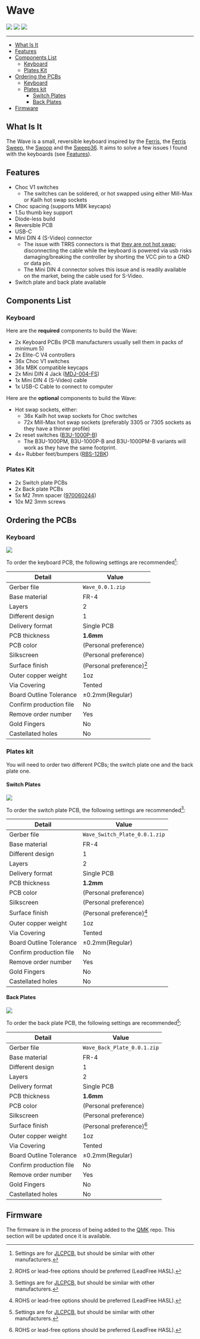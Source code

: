 # Wave <!-- omit from toc -->

<!-- > ![](resources/images/built_wave.png) <sub>Wave v0.0.1 + MBK Blank Keycaps</sub> -->

<span>
  <img src="https://img.shields.io/github/last-commit/etiennecollin/wave">
  <img src="https://img.shields.io/github/v/release/etiennecollin/wave?include_prereleases&color=success">
  <img src="https://img.shields.io/static/v1?label=license&message=GPL-3.0&color=success">
</span>

---

- [What Is It](#what-is-it)
- [Features](#features)
- [Components List](#components-list)
    - [Keyboard](#keyboard)
    - [Plates Kit](#plates-kit)
- [Ordering the PCBs](#ordering-the-pcbs)
    - [Keyboard](#keyboard-1)
    - [Plates kit](#plates-kit-1)
        - [Switch Plates](#switch-plates)
        - [Back Plates](#back-plates)
- [Firmware](#firmware)

## What Is It

The Wave is a small, reversible keyboard inspired by the [Ferris](https://github.com/pierrechevalier83/ferris), the [Ferris Sweep](https://github.com/davidphilipbarr/Sweep), the [Swoop](https://github.com/jimmerricks/swoop) and the [Sweep36](https://github.com/sadekbaroudi/sweep36). It aims to solve a few issues I found with the keyboards (see [Features](#features)).

## Features

-   Choc V1 switches
    -   The switches can be soldered, or hot swapped using either Mill-Max or Kailh hot swap sockets
-   Choc spacing (supports MBK keycaps)
-   1.5u thumb key support
-   Diode-less build
-   Reversible PCB
-   USB-C
-   Mini DIN 4 (S-Video) connector
    -   The issue with TRRS connectors is that [they are not hot swap](https://docs.qmk.fm/#/feature_split_keyboard?id=considerations); disconnecting the cable while the keyboard is powered via usb risks damaging/breaking the controller by shorting the VCC pin to a GND or data pin.
    -   The Mini DIN 4 connector solves this issue and is readily available on the market, being the cable used for S-Video.
-   Switch plate and back plate available

## Components List

### Keyboard

Here are the **required** components to build the Wave:

-   2x Keyboard PCBs (PCB manufacturers usually sell them in packs of minimum 5)
-   2x Elite-C V4 controllers
-   36x Choc V1 switches
-   36x MBK compatible keycaps
-   2x Mini DIN 4 Jack ([MDJ-004-FS](https://www.digikey.ca/en/products/detail/adam-tech/MDJ-004-FS/9832525))
-   1x Mini DIN 4 (S-Video) cable
-   1x USB-C Cable to connect to computer

Here are the **optional** components to build the Wave:

-   Hot swap sockets, either:
    -   36x Kailh hot swap sockets for Choc switches
    -   72x Mill-Max hot swap sockets (preferably 3305 or 7305 sockets as they have a thinner profile)
-   2x reset switches ([B3U-1000P-B](https://www.digikey.ca/en/products/detail/omron-electronics-inc-emc-div/B3U-1000P-B/1811777))
    -   The B3U-1000PM, B3U-1000P-B and B3U-1000PM-B variants will work as they have the same footprint.
-   4x+ Rubber feet/bumpers ([RBS-12BK](https://www.digikey.ca/en/products/detail/essentra-components/RBS-12BK/3814603))

### Plates Kit

-   2x Switch plate PCBs
-   2x Back plate PCBs
-   5x M2 7mm spacer ([970060244](https://www.digikey.ca/en/products/detail/w%C3%BCrth-elektronik/970060244/9488532))
-   10x M2 3mm screws

## Ordering the PCBs

### Keyboard

![](resources/images/wave_pcb_rounded.png)

To order the keyboard PCB, the following settings are recommended[^1]:

| Detail                  | Value                     |
| ----------------------- | ------------------------- |
| Gerber file             | `Wave_0.0.1.zip`          |
| Base material           | FR-4                      |
| Layers                  | 2                         |
| Different design        | 1                         |
| Delivery format         | Single PCB                |
| PCB thickness           | **1.6mm**                 |
| PCB color               | (Personal preference)     |
| Silkscreen              | (Personal preference)     |
| Surface finish          | (Personal preference)[^2] |
| Outer copper weight     | 1oz                       |
| Via Covering            | Tented                    |
| Board Outline Tolerance | ±0.2mm(Regular)           |
| Confirm production file | No                        |
| Remove order number     | Yes                       |
| Gold Fingers            | No                        |
| Castellated holes       | No                        |

### Plates kit

You will need to order two different PCBs; the switch plate one and the back plate one.

#### Switch Plates

![](resources/images/switch_plate_pcb.png)

To order the switch plate PCB, the following settings are recommended[^1]:

| Detail                  | Value                         |
| ----------------------- | ----------------------------- |
| Gerber file             | `Wave_Switch_Plate_0.0.1.zip` |
| Base material           | FR-4                          |
| Different design        | 1                             |
| Layers                  | 2                             |
| Delivery format         | Single PCB                    |
| PCB thickness           | **1.2mm**                     |
| PCB color               | (Personal preference)         |
| Silkscreen              | (Personal preference)         |
| Surface finish          | (Personal preference)[^2]     |
| Outer copper weight     | 1oz                           |
| Via Covering            | Tented                        |
| Board Outline Tolerance | ±0.2mm(Regular)               |
| Confirm production file | No                            |
| Remove order number     | Yes                           |
| Gold Fingers            | No                            |
| Castellated holes       | No                            |

#### Back Plates

![](resources/images/back_plate_pcb.png)

To order the back plate PCB, the following settings are recommended[^1]:

| Detail                  | Value                       |
| ----------------------- | --------------------------- |
| Gerber file             | `Wave_Back_Plate_0.0.1.zip` |
| Base material           | FR-4                        |
| Different design        | 1                           |
| Layers                  | 2                           |
| Delivery format         | Single PCB                  |
| PCB thickness           | **1.6mm**                   |
| PCB color               | (Personal preference)       |
| Silkscreen              | (Personal preference)       |
| Surface finish          | (Personal preference)[^2]   |
| Outer copper weight     | 1oz                         |
| Via Covering            | Tented                      |
| Board Outline Tolerance | ±0.2mm(Regular)             |
| Confirm production file | No                          |
| Remove order number     | Yes                         |
| Gold Fingers            | No                          |
| Castellated holes       | No                          |

## Firmware

The firmware is in the process of being added to the [QMK](https://github.com/qmk/qmk_firmware/tree/master) repo. This section will be updated once it is available.

<!-- The firmware can be found [as part of QMK](https://github.com/qmk/qmk_firmware/tree/master/keyboards/etiennecollin/wave). -->

[^1]: Settings are for [JLCPCB](https://jlcpcb.com/), but should be similar with other manufacturers.
[^2]: ROHS or lead-free options should be preferred (LeadFree HASL).
